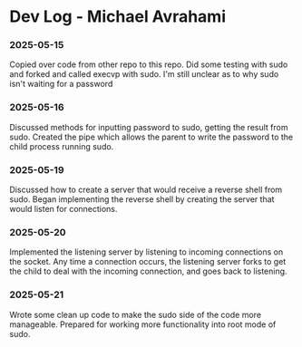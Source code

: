 # Dev Log - Michael Avrahami

### 2025-05-15
Copied over code from other repo to this repo. Did some testing with sudo and forked and called execvp with sudo. I'm still unclear as to why sudo isn't waiting for a password

### 2025-05-16
Discussed methods for inputting password to sudo, getting the result from sudo.
Created the pipe which allows the parent to write the password to the child process running sudo.

### 2025-05-19
Discussed how to create a server that would receive a reverse shell from sudo. Began implementing the reverse shell by creating the server that would listen for connections.

### 2025-05-20
Implemented the listening server by listening to incoming connections on the socket. Any time a connection occurs, the listening server forks to get the child to deal with the incoming connection, and goes back to listening.

### 2025-05-21
Wrote some clean up code to make the sudo side of the code more manageable. Prepared for working more functionality into root mode of sudo.

